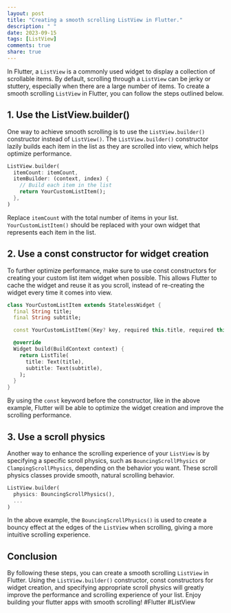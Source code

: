 ```yaml
---
layout: post
title: "Creating a smooth scrolling ListView in Flutter."
description: " "
date: 2023-09-15
tags: [ListView]
comments: true
share: true
---
```


In Flutter, a `ListView` is a commonly used widget to display a collection of scrollable items. By default, scrolling through a `ListView` can be jerky or stuttery, especially when there are a large number of items. To create a smooth scrolling `ListView` in Flutter, you can follow the steps outlined below.

## 1. Use the ListView.builder()

One way to achieve smooth scrolling is to use the `ListView.builder()` constructor instead of `ListView()`. The `ListView.builder()` constructor lazily builds each item in the list as they are scrolled into view, which helps optimize performance.

```dart
ListView.builder(
  itemCount: itemCount,
  itemBuilder: (context, index) {
    // Build each item in the list
    return YourCustomListItem();
  },
)
```

Replace `itemCount` with the total number of items in your list. `YourCustomListItem()` should be replaced with your own widget that represents each item in the list.

## 2. Use a const constructor for widget creation

To further optimize performance, make sure to use const constructors for creating your custom list item widget when possible. This allows Flutter to cache the widget and reuse it as you scroll, instead of re-creating the widget every time it comes into view.

```dart
class YourCustomListItem extends StatelessWidget {
  final String title;
  final String subtitle;

  const YourCustomListItem({Key? key, required this.title, required this.subtitle}) : super(key: key);

  @override
  Widget build(BuildContext context) {
    return ListTile(
      title: Text(title),
      subtitle: Text(subtitle),
    );
  }
}
```

By using the `const` keyword before the constructor, like in the above example, Flutter will be able to optimize the widget creation and improve the scrolling performance.

## 3. Use a scroll physics

Another way to enhance the scrolling experience of your `ListView` is by specifying a specific scroll physics, such as `BouncingScrollPhysics` or `ClampingScrollPhysics`, depending on the behavior you want. These scroll physics classes provide smooth, natural scrolling behavior.

```dart
ListView.builder(
  physics: BouncingScrollPhysics(),
  ...
)
```

In the above example, the `BouncingScrollPhysics()` is used to create a bouncy effect at the edges of the `ListView` when scrolling, giving a more intuitive scrolling experience.

## Conclusion

By following these steps, you can create a smooth scrolling `ListView` in Flutter. Using the `ListView.builder()` constructor, const constructors for widget creation, and specifying appropriate scroll physics will greatly improve the performance and scrolling experience of your list. Enjoy building your flutter apps with smooth scrolling! #Flutter #ListView